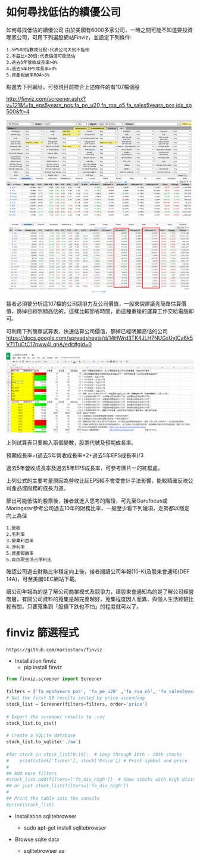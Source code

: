 # 如何尋找低估的績優公司


如何尋找低估的績優公司
由於美國有6000多家公司，一時之間可能不知道要投資哪家公司，可用下列選股網站Finviz，並設定下列條件:

```
1.SP500指數成分股:代表公司大到不能倒
2.本益比<20倍:代表價值可能低估
3.過去5年營收成長率>0%
4.過去5年EPS成長率>0%
5.資產報酬率ROA>5%
```


點進去下列網址，可發現目前符合上述條件的有107檔個股

http://finviz.com/screener.ashx?v=121&f=fa_eps5years_pos,fa_pe_u20,fa_roa_o5,fa_sales5years_pos,idx_sp500&ft=4


![](images/擷取選取區域_034.png)

![](images/789.png)


接者必須要分析這107檔的公司競爭力及公司價值，一般來說建議先簡單估算價值，篩掉已經明顯高估的，這樣比較節省時間，而這種重複的運算工作交給電腦即可。


可利用下列簡單試算表，快速估算公司價值，篩掉已經明顯高估的公司
https://docs.google.com/spreadsheets/d/14HWrd3TK4JLH7NUGsUyICa6k5V71TuCtC17nww4LqnA/edit#gid=0


![](images/估算表.png)


上列試算表只要輸入兩個變數，股票代號及預期成長率。

預期成長率=(過去5年營收成長率*2+過去5年EPS成長率)/3

過去5年營收成長率及過去5年EPS成長率，可參考圖片一的紅框處。

上列公式的主要考量原因為營收比起EPS較不會受會計手法影響，能較精確反映公司產品或服務的成長力道。

篩出可能低估的股票後，接者就進入思考的階段，可先至Gurufocus或Moringstar參考公司過去10年的財務比率，一般至少看下列幾項，走勢都以穩定向上為佳

```
1.營收
2.毛利率
3.營業利益率
4.淨利率
5.資產報酬率
6.自由現金流占淨利比
```


確認公司過去財務比率穩定向上後，接者閱讀公司年報(10-K)及股東會通知(DEF 14A)，可至美國SEC網站下載。

讀公司年報為的是了解公司商業模式及競爭力，讀股東會通知為的是了解公司經營階層，有關公司資料的蒐集是越完善越好，蒐集程度因人而異，與個人生活經驗比較有關，只要蒐集到「股價下跌也不怕」的程度就可以了。



# finviz 篩選程式


```sh
https://github.com/mariostoev/finviz
```

- Installation finviz
    - pip install finviz 


```py
from finviz.screener import Screener

filters = ['fa_eps5years_pos', 'fa_pe_u20' ,'fa_roa_o5', 'fa_sales5years_pos', 'idx_sp500']  # Shows companies in NASDAQ which are in the S&P500
# Get the first 50 results sorted by price ascending
stock_list = Screener(filters=filters, order='price')

# Export the screener results to .csv
stock_list.to_csv()

# Create a SQLite database
stock_list.to_sqlite('./aa')

#for stock in stock_list[9:19]:  # Loop through 10th - 20th stocks
#    print(stock['Ticker'], stock['Price']) # Print symbol and price
#
## Add more filters
#stock_list.add(filters=['fa_div_high'])  # Show stocks with high dividend yield
## or just stock_list(filters=['fa_div_high'])
#
## Print the table into the console
#print(stock_list)
```

- Installation sqlitebrowser
    -  sudo apt-get install sqlitebrowser
    


- Browse sqite data
    -  sqlitebrowser aa